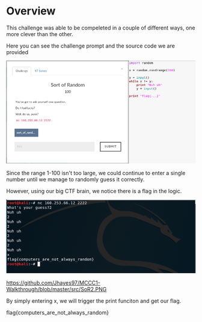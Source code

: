 # Overview

This challenge was able to be compeleted in a couple of different ways, one more clever than the other.


Here you can see the challenge prompt and the source code we are provided


![alt text](https://github.com/Jhayes97/MCCC1-Walkthrough/blob/master/src/SoR1.PNG "Sort of Random")



Since the range 1-100 isn't too large, we could continue to enter a single number until we manage to randomly guess it correctly.

However, using our big CTF brain, we notice there is a flag in the logic.

![alt text](https://github.com/Jhayes97/MCCC1-Walkthrough/blob/master/src/SoR2.PNG "Sort of Random")

https://github.com/Jhayes97/MCCC1-Walkthrough/blob/master/src/SoR2.PNG

By simply entering x, we will trigger the print funciton and get our flag.


flag{computers_are_not_always_random}
